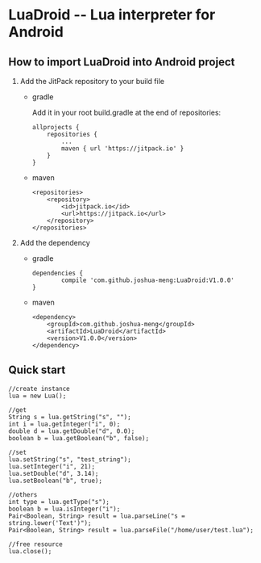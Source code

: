 # LuaDroid -- Lua interpreter for Android

## How to import LuaDroid into Android project

1. Add the JitPack repository to your build file
    - gradle

        Add it in your root build.gradle at the end of repositories:
        
        ```
        allprojects {
            repositories {
                ...
                maven { url 'https://jitpack.io' }
            }
        }
        ```
        
    - maven
    
        ```
        <repositories>
            <repository>
                <id>jitpack.io</id>
                <url>https://jitpack.io</url>
            </repository>
        </repositories>
        ```
        
2. Add the dependency
    - gradle
        
        ```
        dependencies {
                compile 'com.github.joshua-meng:LuaDroid:V1.0.0'
        }
        ```
        
    - maven
        
        ```
        <dependency>
            <groupId>com.github.joshua-meng</groupId>
            <artifactId>LuaDroid</artifactId>
            <version>V1.0.0</version>
        </dependency>
        ```

## Quick start

```
//create instance
lua = new Lua();

//get
String s = lua.getString("s", "");
int i = lua.getInteger("i", 0);
double d = lua.getDouble("d", 0.0);
boolean b = lua.getBoolean("b", false);

//set
lua.setString("s", "test_string");
lua.setInteger("i", 21);
lua.setDouble("d", 3.14);
lua.setBoolean("b", true);

//others
int type = lua.getType("s");
boolean b = lua.isInteger("i");
Pair<Boolean, String> result = lua.parseLine("s = string.lower('Text')");
Pair<Boolean, String> result = lua.parseFile("/home/user/test.lua");

//free resource
lua.close();
```

